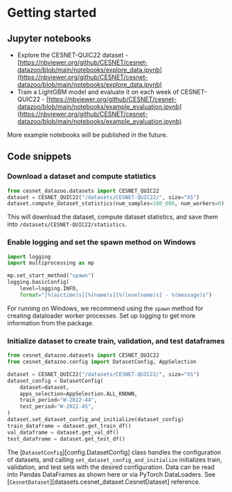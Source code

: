 # Getting started

## Jupyter notebooks

* Explore the CESNET-QUIC22 dataset - [https://nbviewer.org/github/CESNET/cesnet-datazoo/blob/main/notebooks/explore_data.ipynb](https://nbviewer.org/github/CESNET/cesnet-datazoo/blob/main/notebooks/explore_data.ipynb)
* Train a LightGBM model and evaluate it on each week of CESNET-QUIC22 - [https://nbviewer.org/github/CESNET/cesnet-datazoo/blob/main/notebooks/example_evaluation.ipynb](https://nbviewer.org/github/CESNET/cesnet-datazoo/blob/main/notebooks/example_evaluation.ipynb)

More example notebooks will be published in the future.

## Code snippets

### Download a dataset and compute statistics
```python
from cesnet_datazoo.datasets import CESNET_QUIC22
dataset = CESNET_QUIC22("/datasets/CESNET-QUIC22/", size="XS")
dataset.compute_dataset_statistics(num_samples=100_000, num_workers=0)
```
This will download the dataset, compute dataset statistics, and save them into `/datasets/CESNET-QUIC22/statistics`.

### Enable logging and set the spawn method on Windows
```python
import logging
import multiprocessing as mp

mp.set_start_method("spawn") 
logging.basicConfig(
    level=logging.INFO,
    format="[%(asctime)s][%(name)s][%(levelname)s] - %(message)s")
```
For running on Windows, we recommend using the `spawn` method for creating dataloader worker processes. Set up logging to get more information from the package.

### Initialize dataset to create train, validation, and test dataframes

```python
from cesnet_datazoo.datasets import CESNET_QUIC22
from cesnet_datazoo.config import DatasetConfig, AppSelection

dataset = CESNET_QUIC22("/datasets/CESNET-QUIC22/", size="XS")
dataset_config = DatasetConfig(
    dataset=dataset,
    apps_selection=AppSelection.ALL_KNOWN,
    train_period="W-2022-44",
    test_period="W-2022-45",
)
dataset.set_dataset_config_and_initialize(dataset_config)
train_dataframe = dataset.get_train_df()
val_dataframe = dataset.get_val_df()
test_dataframe = dataset.get_test_df()
```

The [`DatasetConfig`][config.DatasetConfig] class handles the configuration of datasets, and calling `set_dataset_config_and_initialize` initializes train, validation, and test sets with the desired configuration.
Data can be read into Pandas DataFrames as shown here or via PyTorch DataLoaders. See [`CesnetDataset`][datasets.cesnet_dataset.CesnetDataset] reference.